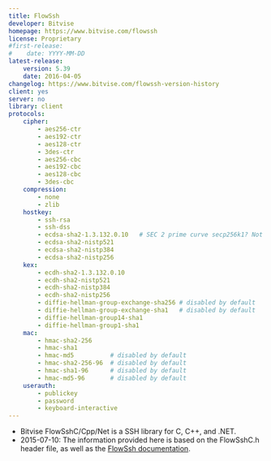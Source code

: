 ```yaml
---
title: FlowSsh
developer: Bitvise
homepage: https://www.bitvise.com/flowssh
license: Proprietary
#first-release:
#    date: YYYY-MM-DD
latest-release:
    version: 5.39
    date: 2016-04-05
changelog: https://www.bitvise.com/flowssh-version-history
client: yes
server: no
library: client
protocols:
    cipher:
        - aes256-ctr
        - aes192-ctr
        - aes128-ctr
        - 3des-ctr
        - aes256-cbc
        - aes192-cbc
        - aes128-cbc
        - 3des-cbc
    compression:
        - none
        - zlib
    hostkey:
        - ssh-rsa
        - ssh-dss
        - ecdsa-sha2-1.3.132.0.10   # SEC 2 prime curve secp256k1? Not listed in RFC 5656
        - ecdsa-sha2-nistp521
        - ecdsa-sha2-nistp384
        - ecdsa-sha2-nistp256
    kex:
        - ecdh-sha2-1.3.132.0.10
        - ecdh-sha2-nistp521
        - ecdh-sha2-nistp384
        - ecdh-sha2-nistp256
        - diffie-hellman-group-exchange-sha256 # disabled by default
        - diffie-hellman-group-exchange-sha1   # disabled by default
        - diffie-hellman-group14-sha1
        - diffie-hellman-group1-sha1
    mac:
        - hmac-sha2-256
        - hmac-sha1
        - hmac-md5          # disabled by default
        - hmac-sha2-256-96  # disabled by default
        - hmac-sha1-96      # disabled by default
        - hmac-md5-96       # disabled by default
    userauth:
        - publickey
        - password
        - keyboard-interactive
---
```

* Bitvise FlowSshC/Cpp/Net is a SSH library for C, C++, and .NET.
* 2015-07-10: The information provided here is based on the FlowSshC.h header file,
  as well as the [FlowSsh documentation](https://www.bitvise.com/fsd-index).
